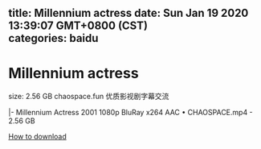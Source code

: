 
title: Millennium actress
date: Sun Jan 19 2020 13:39:07 GMT+0800 (CST)    
categories: baidu
---

# Millennium actress
size: 2.56 GB
 chaospace.fun 优质影视剧字幕交流
 
|- Millennium Actress 2001 1080p BluRay x264 AAC • CHAOSPACE.mp4 - 2.56 GB

[How to download](https://bpcam.bemobtrk.com/go/2ceec3aa-1ca2-46d6-b9ff-aaa5c184517c?jno=2734)